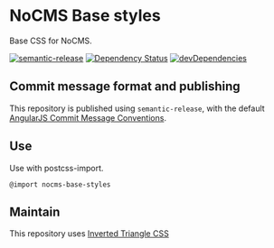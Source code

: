 # NoCMS Base styles

Base CSS for NoCMS.

[![semantic-release](https://img.shields.io/badge/%20%20%F0%9F%93%A6%F0%9F%9A%80-semantic--release-e10079.svg)](https://github.com/semantic-release/semantic-release)
[![Dependency Status](https://david-dm.org/miles-no/nocms-base-styles.svg)](https://david-dm.org/miles-no/nocms-base-styles)
[![devDependencies](https://david-dm.org/miles-no/nocms-base-styles/dev-status.svg)](https://david-dm.org/miles-no/nocms-base-styles?type=dev)

## Commit message format and publishing
This repository is published using `semantic-release`, with the default [AngularJS Commit Message Conventions](https://docs.google.com/document/d/1QrDFcIiPjSLDn3EL15IJygNPiHORgU1_OOAqWjiDU5Y/edit).

## Use
Use with postcss-import.
``` 
@import nocms-base-styles
```

## Maintain
This repository uses [Inverted Triangle CSS](https://www.xfive.co/blog/itcss-scalable-maintainable-css-architecture/)
